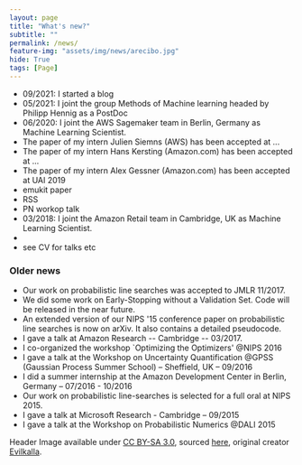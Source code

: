 ```yaml
---
layout: page
title: "What's new?"
subtitle: ""
permalink: /news/
feature-img: "assets/img/news/arecibo.jpg"
hide: True
tags: [Page]
---
```



- 09/2021: I started a blog
- 05/2021: I joint the group Methods of Machine learning headed by Philipp Hennig as a PostDoc
- 06/2020: I joint the AWS Sagemaker team in Berlin, Germany as Machine Learning Scientist.
- The paper of my intern Julien Siemns (AWS) has been accepted at ... 
- The paper of my intern Hans Kersting (Amazon.com) has been accepted at ...
- The paper of my intern Alex Gessner (Amazon.com) has been accepted at UAI 2019
- emukit paper
- RSS
- PN workop talk
- 03/2018: I joint the Amazon Retail team in Cambridge, UK as Machine Learning Scientist.
- 
- see CV for talks etc


### Older news

- Our work on probabilistic line searches was accepted to JMLR 11/2017.
- We did some work on Early-Stopping without a Validation Set. Code will be released in the near future.
- An extended version of our NIPS '15 conference paper on probabilistic line searches is now on arXiv. It also contains a detailed pseudocode.
- I gave a talk at Amazon Research -- Cambridge -- 03/2017.
- I co-organized the workshop `Optimizing the Optimizers' @NIPS 2016
- I gave a talk at the Workshop on Uncertainty Quantification @GPSS (Gaussian Process Summer School) – Sheffield, UK – 09/2016
- I did a summer internship at the Amazon Development Center in Berlin, Germany – 07/2016 - 10/2016
- Our work on probabilistic line-searches is selected for a full oral at NIPS 2015.
- I gave a talk at Microsoft Research - Cambridge – 09/2015
- I gave a talk at the Workshop on Probabilistic Numerics @DALI 2015


Header Image available under [CC BY-SA 3.0](https://creativecommons.org/licenses/by-sa/3.0/), 
sourced [here](https://en.wikipedia.org/wiki/Arecibo_Telescope#/media/File:Panorama_arecibo_telescope_from_observation_deck.jpg),
original creator [Evilkalla](https://en.wikipedia.org/wiki/User:Evilkalla).